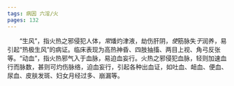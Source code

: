 ```yaml
---
tags: 病因 六淫/火
pages: 132
---
```

&emsp;&emsp;“生风”，指火热之邪侵犯人体，<dfn>常</dfn>燔灼津液，劫伤肝阴，<dfn>使</dfn>筋脉失<dfn>于</dfn>润养，易引起“热极生风”的病证。临床表现为高热神昏、四肢抽搐、两目上视、角弓反张等。“动血”，指火热邪气入于血脉，易迫血妄行。火热之邪侵犯血脉，轻则加速血行而脉数，甚则可灼伤脉络，迫血妄行，引起各种出血证，如吐血、衄血、便血、尿血、皮肤发斑、妇女月经过多、崩漏等。